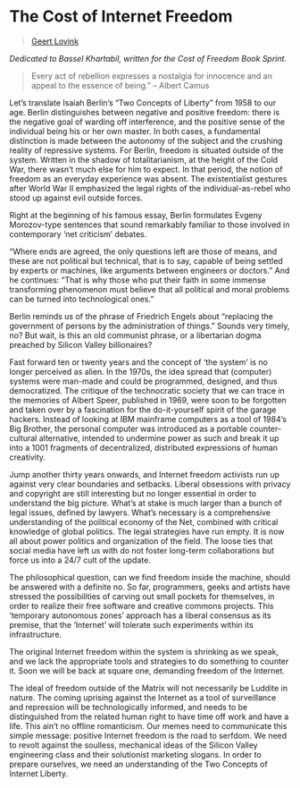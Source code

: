 # The Cost of Internet Freedom

> [Geert Lovink](../appendix/attributions.html#geert-lovink)

<p><em>Dedicated to Bassel Khartabil, written for the Cost of Freedom Book Sprint.</em></p>

<blockquote>
  <p>Every act of rebellion expresses a nostalgia for innocence and an
    appeal to the essence of being.” – Albert Camus</p>
</blockquote>

<p>Let’s translate Isaiah Berlin’s “Two Concepts of Liberty” from 1958 to
our age. Berlin distinguishes between negative and positive freedom:
there is the negative goal of warding off interference, and the
positive sense of the individual being his or her own master. In both
cases, a fundamental distinction is made between the autonomy of the
subject and the crushing reality of repressive systems. For Berlin,
freedom is situated outside of the system. Written in the shadow of
totalitarianism, at the height of the Cold War, there wasn’t much else
for him to expect. In that period, the notion of freedom as an
everyday experience was absent. The existentialist gestures after
World War II emphasized the legal rights of the individual-as-rebel
who stood up against evil outside forces.</p>

<p>Right at the beginning of his famous essay, Berlin formulates Evgeny
Morozov-type sentences that sound remarkably familiar to those
involved in contemporary ‘net criticism’ debates.</p>

<p>“Where ends are agreed, the only questions left are those of means,
and these are not political but technical, that is to say, capable of
being settled by experts or machines, like arguments between engineers
or doctors.” And he continues: “That is why those who put their faith
in some immense transforming phenomenon must believe that all
political and moral problems can be turned into technological ones.”</p>

<p>Berlin reminds us of the phrase of Friedrich Engels about “replacing
the government of persons by the administration of things.” Sounds
very timely, no? But wait, is this an old communist phrase, or a
libertarian dogma preached by Silicon Valley billionaires?</p>

<p>Fast forward ten or twenty years and the concept of ‘the system’ is no
longer perceived as alien. In the 1970s, the idea spread that
(computer) systems were man-made and could be programmed, designed,
and thus democratized. The critique of the technocratic society that
we can trace in the memories of Albert Speer, published in 1969, were
soon to be forgotten and taken over by a fascination for the
do-it-yourself spirit of the garage hackers. Instead of looking at IBM
mainframe computers as a tool of 1984’s Big Brother, the personal
computer was introduced as a portable counter-cultural alternative,
intended to undermine power as such and break it up into a 1001
fragments of decentralized, distributed expressions of human
creativity.</p>

<p>Jump another thirty years onwards, and Internet freedom activists run
up against very clear boundaries and setbacks. Liberal obsessions with
privacy and copyright are still interesting but no longer essential in
order to understand the big picture. What’s at stake is much larger
than a bunch of legal issues, defined by lawyers. What’s necessary is
a comprehensive understanding of the political economy of the Net,
combined with critical knowledge of global politics. The legal
strategies have run empty. It is now all about power politics and
organization of the field. The loose ties that social media have left
us with do not foster long-term collaborations but force us into a
24/7 cult of the update.</p>

<p>The philosophical question, can we find freedom inside the machine,
should be answered with a definite no. So far, programmers, geeks and
artists have stressed the possibilities of carving out small pockets
for themselves, in order to realize their free software and creative
commons projects. This ‘temporary autonomous zones’ approach has a
liberal consensus as its premise, that the ‘Internet’ will tolerate
such experiments within its infrastructure.</p>

<p>The original Internet freedom within the system is shrinking as we
speak, and we lack the appropriate tools and strategies to do
something to counter it. Soon we will be back at square one, demanding
freedom of the Internet.</p>

<p>The ideal of freedom outside of the Matrix will not necessarily be
Luddite in nature. The coming uprising against the Internet as a tool
of surveillance and repression will be technologically informed, and
needs to be distinguished from the related human right to have time
off work and have a life. This ain’t no offline romanticism. Our memes
need to communicate this simple message: positive Internet freedom is
the road to serfdom. We need to revolt against the soulless,
mechanical ideas of the Silicon Valley engineering class and their
solutionist marketing slogans. In order to prepare ourselves, we need
an understanding of the Two Concepts of Internet Liberty.</p>
